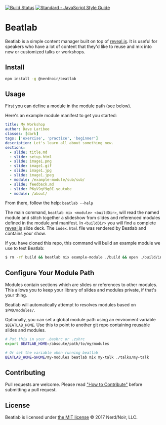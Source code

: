 [![Build Status](https://travis-ci.org/nerdnoir/beatlab.svg?branch=master)](https://travis-ci.org/nerdnoir/beatlab) [![Standard - JavaScript Style Guide](https://img.shields.io/badge/code_style-standard-brightgreen.svg)](https://standardjs.com)

Beatlab
=======

Beatlab is a simple content manager built on top of [reveal.js](https://github.com/hakimel/reveal.js/). It is useful for speakers who have a lot of content that they'd like to reuse and mix into new or customized talks or workshops.

Install
-------

```bash
npm install -g @nerdnoir/beatlab
```

Usage
-----

First you can define a module in the module path (see below).

Here's an example module manifest to get you started:

```yaml
title: My Workshop
author: Dave Laribee
classes: [dark]
tags: ['exercise', 'practice', 'beginner']
description: Let's learn all about something new.
sections:
  - slide: title.md
  - slide: setup.html
  - slide: image1.png
  - slide: image1.gif
  - slide: image1.jpg
  - slide: image1.jpeg
  - module: /example-module/sub/sub/
  - slide: feedback.md
  - slide: P6yV9qY9g0I.youtube
  - module: /about/

```

From there, follow the help: `beatlab --help`

The main command, `beatlab mix <module> <buildDir>`, will read the
named module and stitch together a slideshow from slides and referenced modules
defined in the module.yml manifest. In `<buildDir>` you will find a complete
[reveal.js](https://github.com/hakimel/reveal.js/) slide deck. The `index.html`
file was rendered by Beatlab and contains your show.


If you have cloned this repo, this command will build an
example module we use to test Beatlab:

```bash
$ rm -rf build && beatlab mix example-module ./build && open ./build/index.html
```

Configure Your Module Path
-------------------------

Modules contain sections which are slides or references to
other modules. This allows you to keep your library of slides and
modules private, if that's your thing.

Beatlab will automatically attempt to resolves modules based
on `$PWD/modules/`.

Optionally, you can set a global module path using an
enviroment variable `$BEATLAB_HOME`. Use this to point to
another git repo containing reusable slides and modules.

```bash
# Put this in your .bashrc or .zshrc
export BEATLAB_HOME=/absoute/path/to/my/modules

# Or set the variable when running beatlab
BEATLAB_HOME=$HOME/my-modules beatlab mix my-talk ./talks/my-talk
```

Contributing
------------

Pull requests are welcome. Please read ["How to Contribute"](./CONTRIBUTING.md) before submitting a pull request.

License
-------

Beatlab is licensed under [the MIT license](./LICENSE.md)
&copy; 2017 Nerd/Noir, LLC.
